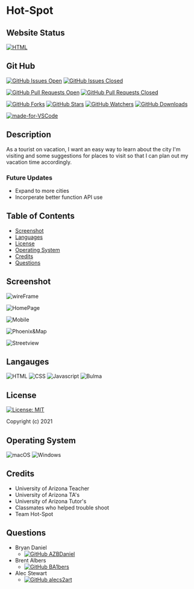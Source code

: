 # Hot-Spot

## Website Status

[![HTML](https://img.shields.io/website-up-down-green-red/http/azbdaniel.github.io/Hot-Spot.svg)](https://azbdaniel.github.io/Hot-Spot/)

## Git Hub

[![GitHub Issues Open](https://img.shields.io/github/issues/AZBDaniel/Hot-Spot)](https://https://github.com/AZBDaniel/Hot-Spot/issues)     [![GitHub Issues Closed](https://img.shields.io/github/issues-closed/AZBDaniel/Hot-Spot.svg)](https://https://github.com/AZBDaniel/Hot-Spot/issues)

[![GitHub Pull Requests Open](https://img.shields.io/github/issues-pr/AZBDaniel/Hot-Spot.svg)](https://github.com/AZBDaniel/Hot-Spot/pulls)     [![GitHub Pull Requests Closed](https://img.shields.io/github/issues-pr-closed/AZBDaniel/Hot-Spot.svg)](https://github.com/AZBDaniel/Hot-Spot/pulls)

[![GitHub Forks](https://img.shields.io/github/forks/AZBDaniel/Hot-Spot.svg)](https://github.com/AZBDaniel/Hot-Spot)     [![GitHub Stars](https://img.shields.io/github/stars/AZBDaniel/Hot-Spot)](https://github.com/AZBDaniel/Hot-Spot)     [![GitHub Watchers](https://img.shields.io/github/watchers/AZBDaniel/Hot-Spot.svg)](https://github.com/AZBDaniel/Hot-Spot)     [![GitHub Downloads](https://img.shields.io/github/downloads/AZBDaniel/Hot-Spot/total.svg)](https://github.com/AZBDaniel/Hot-Spot)

[![made-for-VSCode](https://img.shields.io/badge/Made%20for-VSCode-1f425f.svg)](https://code.visualstudio.com/)

## Description

As a tourist on vacation, I want an easy way to learn about the city I'm visiting and some suggestions for places to visit so that I can plan out my vacation time accordingly.

### Future Updates

- Expand to more cities
- Incorperate better function API use


## Table of Contents

- [Screenshot](#screenshot)
- [Languages](#languages)
- [License](#license)
- [Operating System](#operating-system)
- [Credits](#credits)
- [Questions](#questions)

## Screenshot

![wireFrame](assets/images/hot-spot-wire-frame.PNG)

![HomePage](assets/images/homepage.PNG)

![Mobile](assets/images/mobile.PNG)

![Phoenix&Map](assets/images/Phoenixmap.PNG)

![Streetview](assets/images/Phoenixmap3.PNG)

## Langauges

![HTML](https://img.shields.io/badge/HTML5-E34F26?style=plastic&logo=html5&logoColor=white)     ![CSS](https://img.shields.io/badge/CSS3-1572B6?style=plastic&logo=css3&logoColor=white)     ![Javascript](https://img.shields.io/badge/JavaScript-F7DF1E?style=plastic&logo=javascript&logoColor=black)     ![Bulma](https://img.shields.io/badge/Bulma-00D1B2?style=plastic&logo=bulma&logoColor=white)


## License

[![License: MIT](https://img.shields.io/badge/License-MIT-yellow.svg?style=plastic)](https://opensource.org/licenses/MIT)

Copyright (c) 2021

## Operating System

![macOS](https://img.shields.io/badge/iOS-000000?style=plastic&logo=ios&logoColor=white)     ![Windows](https://img.shields.io/badge/Windows-0078D6?style=plastic&logo=windows&logoColor=white)

## Credits

- University of Arizona Teacher
- University of Arizona TA's
- University of Arizona Tutor's
- Classmates who helped trouble shoot
- Team Hot-Spot

## Questions

- Bryan Daniel 
    - [![GitHub AZBDaniel](https://img.shields.io/badge/Ask%20me-anything-1abc9c.svg)](https://github.com/AZBDaniel)
- Brent Albers
    - [![GitHub BA1bers](https://img.shields.io/badge/Ask%20me-anything-1abc9c.svg)](https://github.com/BA1bers)
- Alec Stewart
    - [![GitHub alecs2art](https://img.shields.io/badge/Ask%20me-anything-1abc9c.svg)](https://github.com/alecs2art)